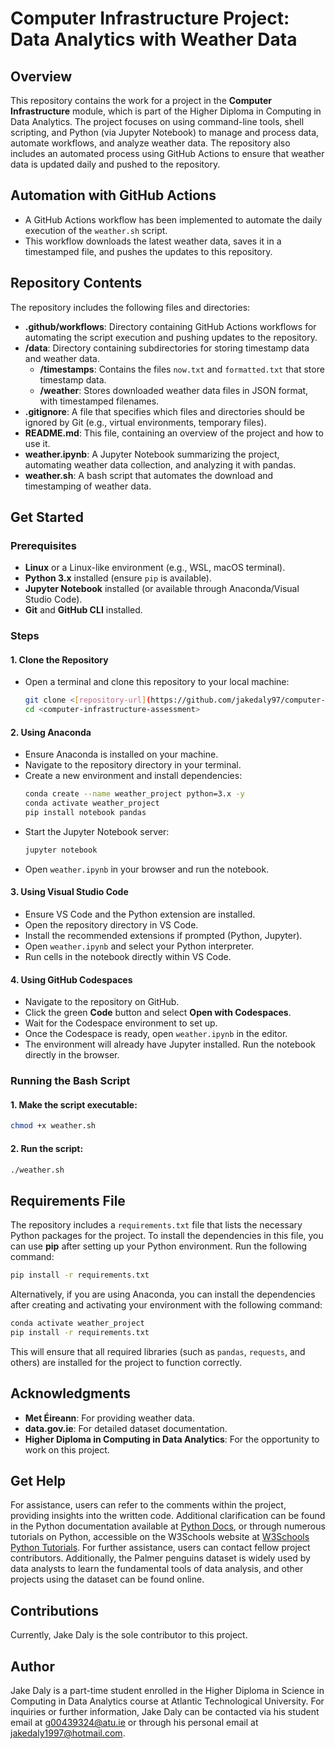 # Computer Infrastructure Project: Data Analytics with Weather Data  

## Overview  
This repository contains the work for a project in the **Computer Infrastructure** module, which is part of the Higher Diploma in Computing in Data Analytics. The project focuses on using command-line tools, shell scripting, and Python (via Jupyter Notebook) to manage and process data, automate workflows, and analyze weather data. The repository also includes an automated process using GitHub Actions to ensure that weather data is updated daily and pushed to the repository.

## Automation with GitHub Actions  
- A GitHub Actions workflow has been implemented to automate the daily execution of the `weather.sh` script.  
- This workflow downloads the latest weather data, saves it in a timestamped file, and pushes the updates to this repository.

## Repository Contents  
The repository includes the following files and directories:
- **.github/workflows**: Directory containing GitHub Actions workflows for automating the script execution and pushing updates to the repository.
- **/data**: Directory containing subdirectories for storing timestamp data and weather data.
  - **/timestamps**: Contains the files `now.txt` and `formatted.txt` that store timestamp data.
  - **/weather**: Stores downloaded weather data files in JSON format, with timestamped filenames.
- **.gitignore**: A file that specifies which files and directories should be ignored by Git (e.g., virtual environments, temporary files).
- **README.md**: This file, containing an overview of the project and how to use it.
- **weather.ipynb**: A Jupyter Notebook summarizing the project, automating weather data collection, and analyzing it with pandas.
- **weather.sh**: A bash script that automates the download and timestamping of weather data.

## Get Started  

### Prerequisites  
- **Linux** or a Linux-like environment (e.g., WSL, macOS terminal).  
- **Python 3.x** installed (ensure `pip` is available).  
- **Jupyter Notebook** installed (or available through Anaconda/Visual Studio Code).  
- **Git** and **GitHub CLI** installed.  

### Steps  

#### 1. Clone the Repository  
- Open a terminal and clone this repository to your local machine:  
  ```bash  
  git clone <[repository-url](https://github.com/jakedaly97/computer-infrastructure-assessment)>  
  cd <computer-infrastructure-assessment>  
  ```  

#### 2. Using Anaconda  
- Ensure Anaconda is installed on your machine.  
- Navigate to the repository directory in your terminal.  
- Create a new environment and install dependencies:  
  ```bash  
  conda create --name weather_project python=3.x -y  
  conda activate weather_project  
  pip install notebook pandas  
  ```  
- Start the Jupyter Notebook server:  
  ```bash  
  jupyter notebook  
  ```  
- Open `weather.ipynb` in your browser and run the notebook.  

#### 3. Using Visual Studio Code  
- Ensure VS Code and the Python extension are installed.  
- Open the repository directory in VS Code.  
- Install the recommended extensions if prompted (Python, Jupyter).  
- Open `weather.ipynb` and select your Python interpreter.  
- Run cells in the notebook directly within VS Code.  

#### 4. Using GitHub Codespaces  
- Navigate to the repository on GitHub.  
- Click the green **Code** button and select **Open with Codespaces**.  
- Wait for the Codespace environment to set up.  
- Once the Codespace is ready, open `weather.ipynb` in the editor.  
- The environment will already have Jupyter installed. Run the notebook directly in the browser.  

### Running the Bash Script  
#### 1. Make the script executable:  
  ```bash  
  chmod +x weather.sh  
  ```  
#### 2. Run the script:  
  ```bash  
  ./weather.sh  
  ```  
## Requirements File  

The repository includes a `requirements.txt` file that lists the necessary Python packages for the project. To install the dependencies in this file, you can use **pip** after setting up your Python environment. Run the following command:

```bash
pip install -r requirements.txt
```

Alternatively, if you are using Anaconda, you can install the dependencies after creating and activating your environment with the following command:

```bash
conda activate weather_project
pip install -r requirements.txt
```

This will ensure that all required libraries (such as `pandas`, `requests`, and others) are installed for the project to function correctly.
## Acknowledgments  
- **Met Éireann**: For providing weather data.  
- **data.gov.ie**: For detailed dataset documentation.  
- **Higher Diploma in Computing in Data Analytics**: For the opportunity to work on this project.  

## Get Help

For assistance, users can refer to the comments within the project, providing insights into the written code. Additional clarification can be found in the Python documentation available at [Python Docs](https://docs.python.org/3/), or through numerous tutorials on Python, accessible on the W3Schools website at [W3Schools Python Tutorials](https://www.w3schools.com/python/default.asp). For further assistance, users can contact fellow project contributors. Additionally, the Palmer penguins dataset is widely used by data analysts to learn the fundamental tools of data analysis, and other projects using the dataset can be found online.

## Contributions

Currently, Jake Daly is the sole contributor to this project.

## Author

Jake Daly is a part-time student enrolled in the Higher Diploma in Science in Computing in Data Analytics course at Atlantic Technological University. For inquiries or further information, Jake Daly can be contacted via his student email at g00439324@atu.ie or through his personal email at jakedaly1997@hotmail.com.

